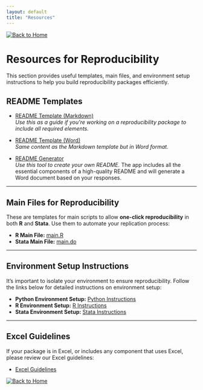 ```yaml
---
layout: default
title: "Resources"
---
```


[![Back to Home](https://img.shields.io/badge/Back_to-Home-blue)](./index.html)

# Resources for Reproducibility

This section provides useful templates, main files, and environment setup instructions to help you build reproducibility packages efficiently.

## README Templates
- [README Template (Markdown)](https://raw.githubusercontent.com/worldbank/wb-reproducible-research-repository/refs/heads/main/resources/README_Template.md)  
  *Use this as a guide if you're working on a reproducibility package to include all required elements.*

- [README Template (Word)](./resources/README_Template.docx)  
  *Same content as the Markdown template but in Word format.*

- [README Generator](https://dime-worldbank.github.io/wb-reproducible-research-repository-automation/)  
  *Use this tool to create your own README.* The app includes all the essential components of a high-quality README and will generate a Word document based on your responses.

---

## Main Files for Reproducibility

These are templates for main scripts to allow **one-click reproducibility** in both **R** and **Stata**. Use them to automate your replication process:

- **R Main File:** [main.R](https://github.com/worldbank/wb-reproducible-research-repository/blob/main/resources/main.R)  
- **Stata Main File:** [main.do](https://github.com/worldbank/wb-reproducible-research-repository/blob/main/resources/main.do)

---

## Environment Setup Instructions

It’s important to isolate your environment to ensure reproducibility. Follow the links below for detailed instructions on environment setup:

- **Python Environment Setup:** [Python Instructions](./resources/environment-instructions/python.md)
- **R Environment Setup:** [R Instructions](./resources/environment-instructions/R.md)
- **Stata Environment Setup:** [Stata Instructions](./resources/environment-instructions/stata.md)

---

## Excel Guidelines

If your package is in Excel, or includes any component that uses Excel, please review our Excel guidelines:  
- [Excel Guidelines](./resources/excel/Excel_Guidelines.md)



[![Back to Home](https://img.shields.io/badge/Back_to-Home-blue)](./index.html)

